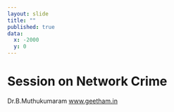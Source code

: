 ```yaml
---
layout: slide
title: ""
published: true
data:
  x: -2000
  y: 0
---
```



# Session on Network Crime

Dr.B.Muthukumaram
www.geetham.in
